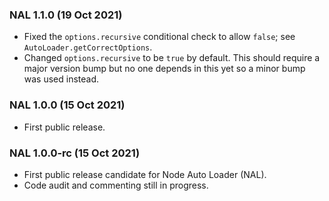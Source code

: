 ### NAL 1.1.0 (19 Oct 2021)

- Fixed the `options.recursive` conditional check to allow `false`; see `AutoLoader.getCorrectOptions`.
- Changed `options.recursive` to be `true` by default. This should require a major version bump but no one depends in this yet so a minor bump was used instead.

### NAL 1.0.0 (15 Oct 2021)

- First public release.

### NAL 1.0.0-rc (15 Oct 2021)

- First public release candidate for Node Auto Loader (NAL).
- Code audit and commenting still in progress.
